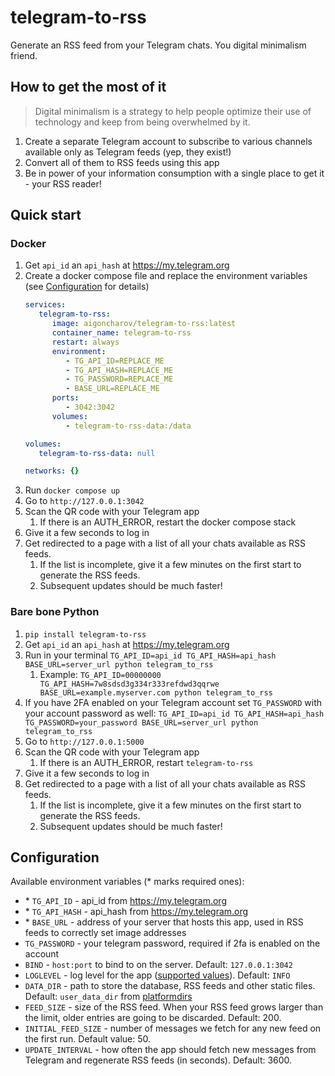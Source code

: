 # telegram-to-rss

Generate an RSS feed from your Telegram chats. You digital minimalism friend.

## How to get the most of it

> Digital minimalism is a strategy to help people optimize their use of technology and keep from being overwhelmed by it.

1. Create a separate Telegram account to subscribe to various channels available only as Telegram feeds (yep, they exist!)
2. Convert all of them to RSS feeds using this app
3. Be in power of your information consumption with a single place to get it - your RSS reader!

## Quick start

### Docker 

1. Get `api_id` an `api_hash` at https://my.telegram.org
2. Create a docker compose file and replace the environment variables (see [Configuration](#configuration) for details)
   ```yaml
   services:
      telegram-to-rss:
         image: aigoncharov/telegram-to-rss:latest
         container_name: telegram-to-rss
         restart: always
         environment:
            - TG_API_ID=REPLACE_ME
            - TG_API_HASH=REPLACE_ME
            - TG_PASSWORD=REPLACE_ME
            - BASE_URL=REPLACE_ME
         ports:
            - 3042:3042
         volumes:
            - telegram-to-rss-data:/data

   volumes:
      telegram-to-rss-data: null

   networks: {}
   ```
3. Run `docker compose up`
4. Go to `http://127.0.0.1:3042`
5. Scan the QR code with your Telegram app
   1. If there is an AUTH_ERROR, restart the docker compose stack
6. Give it a few seconds to log in
7. Get redirected to a page with a list of all your chats available as RSS feeds.
   1. If the list is incomplete, give it a few minutes on the first start to generate the RSS feeds.
   2. Subsequent updates should be much faster!

### Bare bone Python

1. `pip install telegram-to-rss`
2. Get `api_id` an `api_hash` at https://my.telegram.org
3. Run in your terminal `TG_API_ID=api_id TG_API_HASH=api_hash BASE_URL=server_url python telegram_to_rss` 
   1. Example: `TG_API_ID=00000000 TG_API_HASH=7w8sdsd3g334r333refdwd3qqrwe BASE_URL=example.myserver.com python telegram_to_rss`
4. If you have 2FA enabled on your Telegram account set `TG_PASSWORD` with your account password as well: `TG_API_ID=api_id TG_API_HASH=api_hash TG_PASSWORD=your_password BASE_URL=server_url python telegram_to_rss`
5. Go to `http://127.0.0.1:5000`
6. Scan the QR code with your Telegram app
   1. If there is an AUTH_ERROR, restart `telegram-to-rss`
7. Give it a few seconds to log in
8. Get redirected to a page with a list of all your chats available as RSS feeds.
   1. If the list is incomplete, give it a few minutes on the first start to generate the RSS feeds.
   2. Subsequent updates should be much faster!

## Configuration

Available environment variables (\* marks required ones):
- \* `TG_API_ID` - api_id from https://my.telegram.org  
- \* `TG_API_HASH` - api_hash from https://my.telegram.org
- \* `BASE_URL` - address of your server that hosts this app, used in RSS feeds to correctly set image addresses
- `TG_PASSWORD` - your telegram password, required if 2fa is enabled on the account
- `BIND` - `host:port` to bind to on the server. Default: `127.0.0.1:3042`
- `LOGLEVEL` - log level for the app ([supported values](https://docs.python.org/3/library/logging.html#logging-levels)). Default: `INFO`
- `DATA_DIR` - path to store the database, RSS feeds and other static files. Default: `user_data_dir` from [platformdirs](https://github.com/platformdirs/platformdirs?tab=readme-ov-file#platformdirs-to-the-rescue)
- `FEED_SIZE` - size of the RSS feed. When your RSS feed grows larger than the limit, older entries are going to be discarded. Default: 200.
- `INITIAL_FEED_SIZE` - number of messages we fetch for any new feed on the first run. Default value: 50.
- `UPDATE_INTERVAL` - how often the app should fetch new messages from Telegram and regenerate RSS feeds (in seconds). Default: 3600.